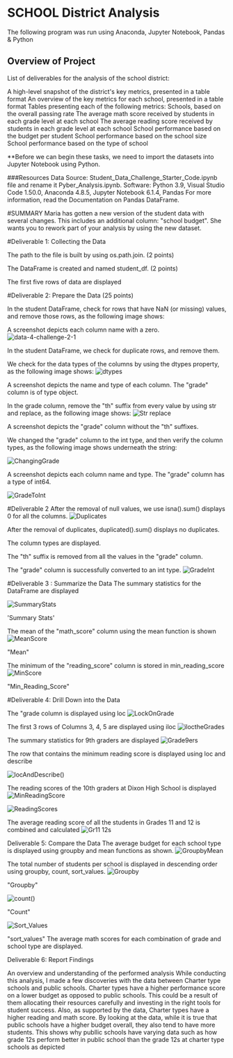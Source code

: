 # SCHOOL District Analysis
 The following program was run using Anaconda, Jupyter Notebook, Pandas & Python
 ## Overview of Project
List of deliverables for the analysis of the school district:

A high-level snapshot of the district's key metrics, presented in a table format
An overview of the key metrics for each school, presented in a table format
Tables presenting each of the following metrics:
Schools, based on the overall passing rate
The average math score received by students in each grade level at each school
The average reading score received by students in each grade level at each school
School performance based on the budget per student
School performance based on the school size
School performance based on the type of school

**Before we can begin these tasks, we need to import the datasets into Jupyter Notebook using Python.

###Resources
Data Source: Student_Data_Challenge_Starter_Code.ipynb file and rename it Pyber_Analysis.ipynb.
Software: Python 3.9, Visual Studio Code 1.50.0, Anaconda 4.8.5, Jupyter Notebook 6.1.4, Pandas
For more information, read the Documentation on Pandas DataFrame.

#SUMMARY
Maria has gotten a new version of the student data with several changes. This includes an additional column: "school budget". She wants you to rework part of your analysis by using the new dataset.

#Deliverable 1: Collecting the Data

The path to the file is built by using os.path.join. (2 points)

The DataFrame is created and named student_df. (2 points)

The first five rows of data are displayed

#Deliverable 2: Prepare the Data (25 points)

In the student DataFrame, check for rows that have NaN (or missing) values, and remove those rows, as the following image shows:

A screenshot depicts each column name with a zero.
![data-4-challenge-2-1](https://user-images.githubusercontent.com/111712209/192464005-1e0156ec-93d6-4b4b-aa2c-06340a4debc2.png)


In the student DataFrame, we check for duplicate rows, and remove them.

We check for the data types of the columns by using the dtypes property, as the following image shows:
![dtypes](https://user-images.githubusercontent.com/111712209/192466073-089ed5bd-4631-4938-9f3a-b10cc526c728.png)

A screenshot depicts the name and type of each column. The "grade" column is of type object.

In the grade column, remove the "th" suffix from every value by using str and replace, as the following image shows:
![Str replace](https://user-images.githubusercontent.com/111712209/192466904-686d6acd-821b-4f4a-abf0-4d28228bcbd2.png)


A screenshot depicts the "grade" column without the "th" suffixes.

We changed the "grade" column to the int type, and then verify the column types, as the following image shows underneath the string:

![ChangingGrade](https://user-images.githubusercontent.com/111712209/192467741-92707f7b-0459-4226-8acd-66057e4bddff.png)


A screenshot depicts each column name and type. The "grade" column has a type of int64.

![GradeToInt](https://user-images.githubusercontent.com/111712209/192468110-d4eb9e2a-8ac5-4fff-88ee-6423fbc53b99.PNG)

#Deliverable 2 
After the removal of null values, we use isna().sum() displays 0 for all the columns. 
![Duplicates](https://user-images.githubusercontent.com/111712209/192468807-7548d0de-8e77-4fd9-a356-8daedc7ebd85.png)

After the removal of duplicates, duplicated().sum() displays no duplicates. 

The column types are displayed. 

The "th" suffix is removed from all the values in the "grade" column. 

The "grade" column is successfully converted to an int type. 
![GradeInt](https://user-images.githubusercontent.com/111712209/192469063-db948275-0cc6-4719-acf0-97e31501ee1b.png)

#Deliverable 3 : Summarize the Data
The summary statistics for the DataFrame are displayed

![SummaryStats](https://user-images.githubusercontent.com/111712209/192471024-ce54abbb-79e1-4441-bc8a-3035d1ee8663.png)

'Summary Stats'

The mean of the "math_score" column using the mean function is shown
![MeanScore](https://user-images.githubusercontent.com/111712209/192472452-f8909659-6be3-4e53-90e1-194b7c7d0f05.png)

"Mean"

The minimum of the "reading_score" column is stored in min_reading_score 
![MinScore](https://user-images.githubusercontent.com/111712209/192472753-887ca914-6d15-48ec-a801-db696dd93c00.png)

"Min_Reading_Score"

#Deliverable 4: Drill Down into the Data

The "grade column is displayed using loc
![LockOnGrade](https://user-images.githubusercontent.com/111712209/192473541-794f20e9-a777-4ac6-b397-f9fe20b26f71.png)

The first 3 rows of Columns 3, 4, 5 are displayed using iloc 
![iloctheGrades](https://user-images.githubusercontent.com/111712209/192473843-96ef4c92-e6f1-4489-ae75-454441d372ba.png)

The summary statistics for 9th graders are displayed
![Grade9ers](https://user-images.githubusercontent.com/111712209/192474074-262d5b04-3dd2-4995-b3bb-a6ec453588f8.png)

The row that contains the minimum reading score is displayed using loc and describe

![locAndDescribe()](https://user-images.githubusercontent.com/111712209/192475256-ba07c4b0-6db0-4449-ac4d-5453c75021c0.png)

The reading scores of the 10th graders at Dixon High School is displayed
![MinReadingScore](https://user-images.githubusercontent.com/111712209/192474384-d989113c-4bf0-485e-96f3-c5cbe988ea2b.png)

![ReadingScores](https://user-images.githubusercontent.com/111712209/192476324-103912af-1451-4477-bc8e-3a748945507f.png)

The average reading score of all the students in Grades 11 and 12 is combined and calculated 
![Gr11 12s](https://user-images.githubusercontent.com/111712209/192476495-0c77ce66-64cc-4548-9823-c6dfc2880db9.png)

Deliverable 5: Compare the Data
The average budget for each school type is displayed using groupby and mean functions as shown. 
![GroupbyMean](https://user-images.githubusercontent.com/111712209/192476933-d5d955dd-d6a0-4fb6-ac16-bec0cfbbcd0b.png)

The total number of students per school is displayed in descending order using groupby, count, sort_values. 
![Groupby](https://user-images.githubusercontent.com/111712209/192477480-c135673f-6f83-4f4c-a682-7eda13aad510.png)

"Groupby"

![count()](https://user-images.githubusercontent.com/111712209/192477768-d3459a93-9b9d-462c-be95-2ddba30751e5.png)

"Count"

![Sort_Values](https://user-images.githubusercontent.com/111712209/192478023-d277e46a-dbda-478d-af42-5e37b39ec099.png)

"sort_values"
The average math scores for each combination of grade and school type are displayed. 

Deliverable 6: Report Findings

An overview and understanding of the performed analysis 
While conducting this analysis, I made a few discoveries with the data between Charter type schools and public schools. Charter types have a higher performance score on a lower budget as opposed to public schools.
This could be a result of them allocating their resources carefully and investing in the right tools for student success. Also, as supported by the data, Charter types have a higher reading and math score. By looking at the data, while it is true that public schools have a higher budget overall, they also tend to have more students. This shows why publlic schools have varying data such as how grade 12s perform better in public school than the grade 12s at charter type schools as depicted 
